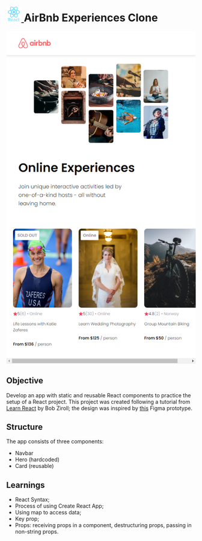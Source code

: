 # <a href="https://reactjs.org/" target="_blank" rel="noreferrer"> <img src="https://raw.githubusercontent.com/devicons/devicon/master/icons/react/react-original-wordmark.svg" alt="react" width="40" height="40"/> </a> AirBnb Experiences Clone

<img src="./public/images/screencapture-localhost-3001-2024-01-27-01_05_21.png">

## Objective

Develop an app with static and reusable React components to practice the setup of a React project. This project was created following a tutorial from <a href="https://www.coursera.org/professional-certificates/google-ux-design">Learn React</a> by Bob Ziroll; the design was inspired by <a href="https://www.figma.com/file/4YjrygFEXOcDp9AAnVFv7o/Airbnb-Experiences?type=design&node-id=0-1&mode=design&t=TZKg1cFsJwh7HFnP-0">this</a> Figma prototype.

## Structure

The app consists of three components:
* Navbar
* Hero (hardcoded)
* Card (reusable)

## Learnings

* React Syntax;
* Process of using Create React App;
* Using map to access data;
* Key prop;
* Props: receiving props in a component, destructuring props, passing in non-string props.